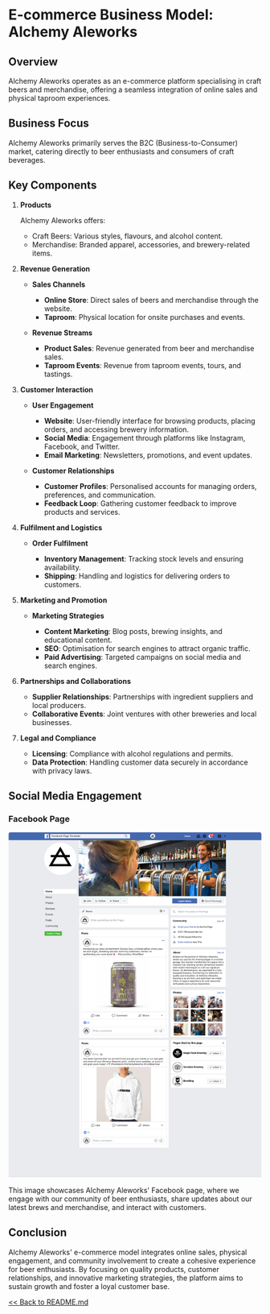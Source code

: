 # E-commerce Business Model: Alchemy Aleworks

## Overview
Alchemy Aleworks operates as an e-commerce platform specialising in craft beers and merchandise, offering a seamless integration of online sales and physical taproom experiences.

## Business Focus
Alchemy Aleworks primarily serves the B2C (Business-to-Consumer) market, catering directly to beer enthusiasts and consumers of craft beverages.


## Key Components

1. **Products**

   Alchemy Aleworks offers:

   - Craft Beers: Various styles, flavours, and alcohol content.
   - Merchandise: Branded apparel, accessories, and brewery-related items.

2. **Revenue Generation**

   - **Sales Channels**

     - **Online Store**: Direct sales of beers and merchandise through the website.
     - **Taproom**: Physical location for onsite purchases and events.

   - **Revenue Streams**

     - **Product Sales**: Revenue generated from beer and merchandise sales.
     - **Taproom Events**: Revenue from taproom events, tours, and tastings.

3. **Customer Interaction**

   - **User Engagement**

     - **Website**: User-friendly interface for browsing products, placing orders, and accessing brewery information.
     - **Social Media**: Engagement through platforms like Instagram, Facebook, and Twitter.
     - **Email Marketing**: Newsletters, promotions, and event updates.

   - **Customer Relationships**

     - **Customer Profiles**: Personalised accounts for managing orders, preferences, and communication.
     - **Feedback Loop**: Gathering customer feedback to improve products and services.

4. **Fulfilment and Logistics**

   - **Order Fulfilment**

     - **Inventory Management**: Tracking stock levels and ensuring availability.
     - **Shipping**: Handling and logistics for delivering orders to customers.

5. **Marketing and Promotion**

   - **Marketing Strategies**

     - **Content Marketing**: Blog posts, brewing insights, and educational content.
     - **SEO**: Optimisation for search engines to attract organic traffic.
     - **Paid Advertising**: Targeted campaigns on social media and search engines.

6. **Partnerships and Collaborations**

   - **Supplier Relationships**: Partnerships with ingredient suppliers and local producers.
   - **Collaborative Events**: Joint ventures with other breweries and local businesses.

7. **Legal and Compliance**

   - **Licensing**: Compliance with alcohol regulations and permits.
   - **Data Protection**: Handling customer data securely in accordance with privacy laws.

## Social Media Engagement

### Facebook Page

![Alchemy Aleworks Facebook Page](static/images/readme/facebook-page.png)

This image showcases Alchemy Aleworks' Facebook page, where we engage with our community of beer enthusiasts, share updates about our latest brews and merchandise, and interact with customers.

## Conclusion

Alchemy Aleworks' e-commerce model integrates online sales, physical engagement, and community involvement to create a cohesive experience for beer enthusiasts. By focusing on quality products, customer relationships, and innovative marketing strategies, the platform aims to sustain growth and foster a loyal customer base.

[<< Back to README.md](README.md)